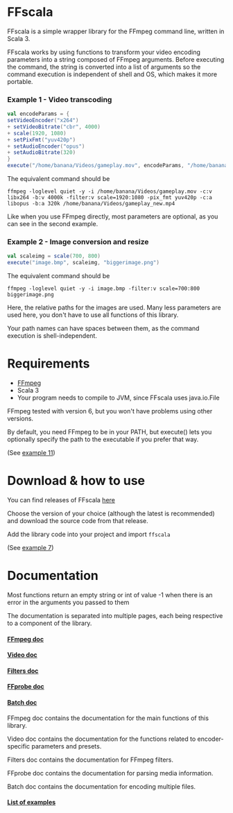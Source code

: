 # FFscala

FFscala is a simple wrapper library for the FFmpeg command line, written in Scala 3.

FFscala works by using functions to transform your video encoding parameters into a string composed of FFmpeg arguments. Before executing the command, the string is converted into a list of arguments so the command execution is independent of shell and OS, which makes it more portable.

### Example 1 - Video transcoding
```scala
val encodeParams = {
setVideoEncoder("x264")
+ setVideoBitrate("cbr", 4000)
+ scale(1920, 1080)
+ setPixFmt("yuv420p")
+ setAudioEncoder("opus")
+ setAudioBitrate(320)
}
execute("/home/banana/Videos/gameplay.mov", encodeParams, "/home/banana/Videos/gameplay.mp4")
```

The equivalent command should be
```
ffmpeg -loglevel quiet -y -i /home/banana/Videos/gameplay.mov -c:v libx264 -b:v 4000k -filter:v scale=1920:1080 -pix_fmt yuv420p -c:a libopus -b:a 320k /home/banana/Videos/gameplay_new.mp4
```
Like when you use FFmpeg directly, most parameters are optional, as you can see in the second example.

### Example 2 - Image conversion and resize
```scala
val scaleimg = scale(700, 800)
execute("image.bmp", scaleimg, "biggerimage.png")
```
The equivalent command should be
```
ffmpeg -loglevel quiet -y -i image.bmp -filter:v scale=700:800 biggerimage.png
```
Here, the relative paths for the images are used. Many less parameters are used here, you don't have to use all functions of this library.

Your path names can have spaces between them, as the command execution is shell-independent.

# Requirements

* [FFmpeg](https://ffmpeg.org/)
* Scala 3
* Your program needs to compile to JVM, since FFscala uses java.io.File

FFmpeg tested with version 6, but you won't have problems using other versions.

By default, you need FFmpeg to be in your PATH, but execute() lets you optionally specify the path to the executable if you prefer that way.

(See [example 11](https://github.com/spacebanana420/ffscala/blob/main/docs/examples.md))

# Download & how to use

You can find releases of FFscala [here](https://github.com/spacebanana420/ffscala/releases)

Choose the version of your choice (although the latest is recommended) and download the source code from that release.

Add the library code into your project and import ```ffscala```

(See [example 7](https://github.com/spacebanana420/ffscala/blob/main/docs/examples.md))


# Documentation

Most functions return an empty string or int of value -1 when there is an error in the arguments you passed to them

The documentation is separated into multiple pages, each being respective to a component of the library.

#### [FFmpeg doc](https://github.com/spacebanana420/ffscala/blob/main/docs/ffmpeg.md)
#### [Video doc](https://github.com/spacebanana420/ffscala/blob/main/docs/video.md)
#### [Filters doc](https://github.com/spacebanana420/ffscala/blob/main/docs/filters.md)
#### [FFprobe doc](https://github.com/spacebanana420/ffscala/blob/main/docs/ffprobe.md)
#### [Batch doc](https://github.com/spacebanana420/ffscala/blob/main/docs/batch.md)

FFmpeg doc contains the documentation for the main functions of this library.

Video doc contains the documentation for the functions related to encoder-specific parameters and presets.

Filters doc contains the documentation for FFmpeg filters.

FFprobe doc contains the documentation for parsing media information.

Batch doc contains the documentation for encoding multiple files.

#### [List of examples](https://github.com/spacebanana420/ffscala/blob/main/docs/examples.md)
